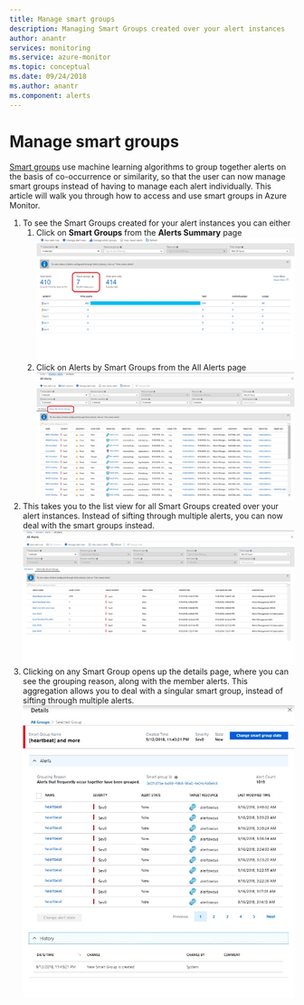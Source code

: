```yaml
---
title: Manage smart groups
description: Managing Smart Groups created over your alert instances
author: anantr
services: monitoring
ms.service: azure-monitor
ms.topic: conceptual
ms.date: 09/24/2018
ms.author: anantr
ms.component: alerts
---
```


# Manage smart groups
[Smart groups](https://aka.ms/smart-groups) use machine learning algorithms to group together alerts on the basis of co-occurrence or similarity, so that the user can now manage smart groups instead of having to manage each alert individually. This article will walk you through how to access and use smart groups in Azure Monitor.
1.	To see the Smart Groups created for your alert instances you can either
     1.	Click on **Smart Groups** from the **Alerts Summary** page    
    ![Monitoring](./media/alerts-managing-smart-groups/sg-alerts-summary.jpg)
     2.	Click on Alerts by Smart Groups from the All Alerts page   
     ![Monitoring](./media/alerts-managing-smart-groups/sg-all-alerts.jpg)
2.	This takes you to the list view for all Smart Groups created over your alert instances. Instead of sifting through multiple alerts, you can now deal with the smart groups instead.   
![Monitoring](./media/alerts-managing-smart-groups/sg-list.jpg)
3.	Clicking on any Smart Group opens up the details page, where you can see the grouping reason, along with the member alerts. This aggregation allows you to deal with a singular smart group, instead of sifting through multiple alerts.   
![Monitoring](./media/alerts-managing-smart-groups/sg-details.jpg)

